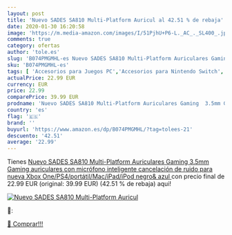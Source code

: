 ```yaml
---
layout: post
title: 'Nuevo SADES SA810 Multi-Platform Auricul al 42.51 % de rebaja'
date: 2020-01-30 16:20:58
image: 'https://m.media-amazon.com/images/I/51PjhU+P6-L._AC_._SL400_.jpg'
comments: true
category: ofertas
author: 'tole.es'
slug: 'B074PMGMHL-es Nuevo SADES SA810 Multi-Platform Auriculares Gaming 3.5mm...'
sku: 'B074PMGMHL-es'
tags: [ 'Accesorios para Juegos PC','Accesorios para Nintendo Switch','Accesorios para PlayStation 4','Accesorios para PlayStation 5','Accesorios para Xbox One','Accesorios para Xbox Series X y S','Electrónica','Figuras interactivas para Nintendo 3DS y 2DS','Fundas para PlayStation 4','Fundas para Xbox One','Fundas y almacenamiento para PlayStation 4','Fundas y almacenamiento para Xbox One','Hardware y juegos para Nintendo 3DS y 2DS','Hardware y juegos para Nintendo Switch','Hardware y juegos para PlayStation 4','Hardware y juegos para PlayStation 5','Hardware y juegos para Xbox One','Hardware y juegos para Xbox Series X y S','Juego de mesa','Juegos de miniaturas','Juegos para Nintendo Switch','Juegos para PlayStation 4','Juegos para Xbox One','Juegos y Accesorios para PC','Juegos y accesorios para juegos','Juguetes','Juguetes y juegos','Mandos para Nintendo Switch','Mandos y controles para PlayStation 5','Mandos y controles para Xbox Series X y S','Packs de accesorios para PlayStation 4','Sistemas precursores y micro consolas','Videojuegos','xbox', ]
actualPrice: 22.99 EUR
currency: EUR
price: 22.99
comparePrice: 39.99 EUR
prodname: 'Nuevo SADES SA810 Multi-Platform Auriculares Gaming  3.5mm Gaming auriculares con micrófono inteligente cancelación de ruido para nueva Xbox One/PS4/portátil/Mac/iPad/iPod negro& azul '
country: 'es'
flag: '🇪🇸'
brand: ''
buyurl: 'https://www.amazon.es/dp/B074PMGMHL/?tag=tolees-21'
descuento: '42.51'
average: '22.99'
---
```


Tienes [Nuevo SADES SA810 Multi-Platform Auriculares Gaming  3.5mm Gaming auriculares con micrófono inteligente cancelación de ruido para nueva Xbox One/PS4/portátil/Mac/iPad/iPod negro& azul ](https://www.amazon.es/dp/B074PMGMHL/?tag=tolees-21) con precio final de  22.99 EUR (original: 39.99 EUR) (42.51 %  de rebaja) aqui!

[![Nuevo SADES SA810 Multi-Platform Auricul](https://m.media-amazon.com/images/I/51PjhU+P6-L._AC_._SL400_.jpg)](https://www.amazon.es/dp/B074PMGMHL/?tag=tolees-21)

🔎:


[🛒 Comprar!!!](https://www.amazon.es/dp/B074PMGMHL/?tag=tolees-21)

